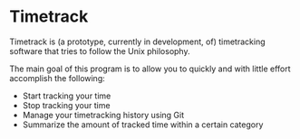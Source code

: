 # Timetrack

Timetrack is (a prototype, currently in development, of) timetracking software that tries to follow the Unix philosophy.

The main goal of this program is to allow you to quickly and with little effort accomplish the following:
- Start tracking your time
- Stop tracking your time
- Manage your timetracking history using Git
- Summarize the amount of tracked time within a certain category
